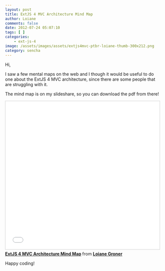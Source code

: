 ```yaml
---
layout: post
title: ExtJS 4 MVC Architecture Mind Map
author: Loiane
comments: false
date: 2012-07-24 05:07:10
tags: [ ]
categories:
    - ext-js-4
image: /assets/images/assets/extjs4mvc-ptbr-loiane-thumb-300x212.png
category: sencha    
---
```

Hi,

I saw a few mental maps on the web and I though it would be useful to do one about the ExtJS 4 MVC architecture, since there are some people that are struggling with it.

The mind map is on my slideshare, so you can download the pdf from there!

<iframe src="//www.slideshare.net/slideshow/embed_code/key/6MajHilcK7EYCp?startSlide=2" width="595" height="485" frameborder="0" marginwidth="0" marginheight="0" scrolling="no" style="border:1px solid #CCC; border-width:1px; margin-bottom:5px; max-width: 100%;" allowfullscreen> </iframe> <div style="margin-bottom:5px"> <strong> <a href="//www.slideshare.net/loianeg/extjs-4-mvc-architecture-mind-map-13669488" title="ExtJS 4 MVC Architecture Mind Map" target="_blank">ExtJS 4 MVC Architecture Mind Map</a> </strong> from <strong><a href="//www.slideshare.net/loianeg" target="_blank">Loiane Groner</a></strong> </div>

Happy coding! 